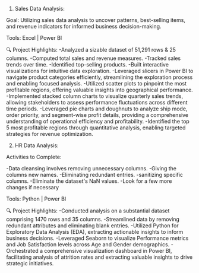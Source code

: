 1) Sales Data Analysis:

Goal: Utilizing sales data analysis to uncover patterns, best-selling items, and revenue indicators for informed business decision-making.

Tools: Excel | Power BI

 🔍 Project Highlights:
-Analyzed a sizable dataset of 51,291 rows & 25 columns.
-Computed total sales and revenue measures.
-Tracked sales trends over time.
-Identified top-selling products.
-Built interactive visualizations for intuitive data exploration.
-Leveraged slicers in Power BI to navigate product categories efficiently, streamlining the exploration process and enabling focused analysis.
-Utilized scatter plots to pinpoint the most profitable regions, offering valuable insights into geographical performance.
-Implemented stacked column charts to visualize quarterly sales trends, allowing stakeholders to assess performance fluctuations across different time periods.
-Leveraged pie charts and doughnuts to analyze ship mode, order priority, and segment-wise profit details, providing a comprehensive understanding of operational efficiency and profitability.
-Identified the top 5 most profitable regions through quantitative analysis, enabling targeted strategies for revenue optimization.

2) HR Data Analysis:

Activities to Complete:

-Data cleansing involves removing unnecessary columns.
-Giving the columns new names.
-Eliminating redundant entries.
-sanitizing specific columns.
-Eliminate the dataset's NaN values.
-Look for a few more changes if necessary

Tools: Python | Power BI

🔍 Project Highlights: 
-Conducted analysis on a substantial dataset comprising 1470 rows and 35 columns.
-Streamlined data by removing redundant attributes and eliminating blank entries.
-Utilized Python for Exploratory Data Analysis (EDA), extracting actionable insights to inform business decisions.
-Leveraged Seaborn to visualize Performance metrics and Job Satisfaction levels across Age and Gender demographics.
-Orchestrated a comprehensive visualization dashboard in Power BI, facilitating analysis of attrition rates and extracting valuable insights to drive strategic initiatives.
